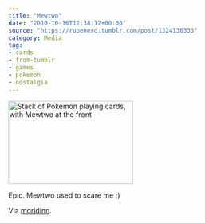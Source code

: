 ```yaml
---
title: "Mewtwo"
date: "2010-10-16T12:38:12+00:00"
source: "https://rubenerd.tumblr.com/post/1324136333"
category: Media
tag:
- cards
- from-tumblr
- games
- pokemon
- nostalgia
---
```

<p><img src="https://rubenerd.com/files/museum/tumblr_lac3vwgBVb1qavl8vo1.jpg" alt="Stack of Pokemon playing cards, with Mewtwo at the front" srcset="https://rubenerd.com/files/museum/tumblr_lac3vwgBVb1qavl8vo1.jpg 1x, https://rubenerd.com/files/museum/tumblr_lac3vwgBVb1qavl8vo1@2x.jpg 2x" style="width:250px; height:167px;" /></p>

Epic. Mewtwo used to scare me ;)

Via [moridinn](http://moridinn.tumblr.com/post/1320924109).


